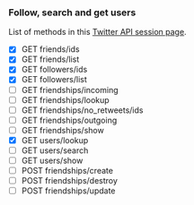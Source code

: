 ### Follow, search and get users

List of methods in this [Twitter API session page](https://developer.twitter.com/en/docs/accounts-and-users/follow-search-get-users/api-reference/get-users-lookup).

* [x] GET friends/ids
* [x] GET friends/list
* [x] GET followers/ids
* [x] GET followers/list
* [ ] GET friendships/incoming
* [ ] GET friendships/lookup
* [ ] GET friendships/no_retweets/ids
* [ ] GET friendships/outgoing
* [ ] GET friendships/show
* [x] GET users/lookup
* [ ] GET users/search
* [ ] GET users/show
* [ ] POST friendships/create
* [ ] POST friendships/destroy
* [ ] POST friendships/update 